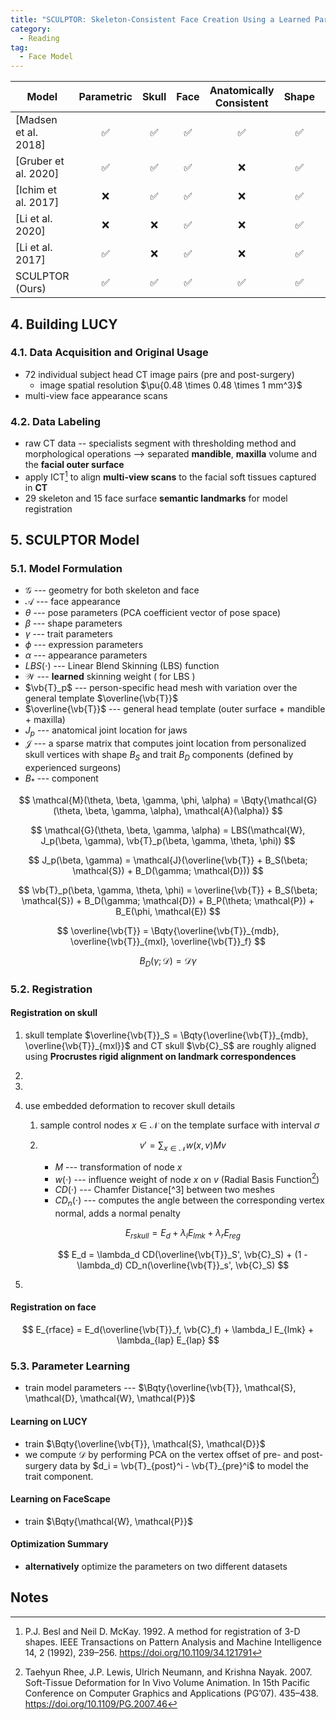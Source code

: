 ```yaml
---
title: "SCULPTOR: Skeleton-Consistent Face Creation Using a Learned Parametric Generator"
category:
  - Reading
tag:
  - Face Model
---
```


| Model                |     Parametric     |       Skull        |        Face        | Anatomically Consistent |       Shape        |        Pose        |     Expression     |     Appearance     |       Trait        |
| -------------------- | :----------------: | :----------------: | :----------------: | :---------------------: | :----------------: | :----------------: | :----------------: | :----------------: | :----------------: |
| [Madsen et al. 2018] | :white_check_mark: | :white_check_mark: | :white_check_mark: |   :white_check_mark:    | :white_check_mark: |        :x:         |        :x:         |        :x:         |        :x:         |
| [Gruber et al. 2020] | :white_check_mark: | :white_check_mark: | :white_check_mark: |           :x:           | :white_check_mark: |        :x:         |        :x:         |        :x:         |        :x:         |
| [Ichim et al. 2017]  |        :x:         | :white_check_mark: | :white_check_mark: |           :x:           | :white_check_mark: | :white_check_mark: | :white_check_mark: | :white_check_mark: |        :x:         |
| [Li et al. 2020]     |        :x:         |        :x:         | :white_check_mark: |           :x:           | :white_check_mark: | :white_check_mark: | :white_check_mark: | :white_check_mark: |        :x:         |
| [Li et al. 2017]     | :white_check_mark: |        :x:         | :white_check_mark: |           :x:           | :white_check_mark: | :white_check_mark: | :white_check_mark: |        :x:         |        :x:         |
| SCULPTOR (Ours)      | :white_check_mark: | :white_check_mark: | :white_check_mark: |   :white_check_mark:    | :white_check_mark: | :white_check_mark: | :white_check_mark: | :white_check_mark: | :white_check_mark: |

## 4. Building LUCY

### 4.1. Data Acquisition and Original Usage

- 72 individual subject head CT image pairs (pre and post-surgery)
  - image spatial resolution $\pu{0.48 \times 0.48 \times 1 mm^3}$
- multi-view face appearance scans

### 4.2. Data Labeling

- raw CT data -- specialists segment with thresholding method and morphological operations --> separated **mandible**, **maxilla** volume and the **facial outer surface**
- apply ICT[^1] to align **multi-view scans** to the facial soft tissues captured in **CT**
- 29 skeleton and 15 face surface **semantic landmarks** for model registration

[^1]: P.J. Besl and Neil D. McKay. 1992. A method for registration of 3-D shapes. IEEE Transactions on Pattern Analysis and Machine Intelligence 14, 2 (1992), 239–256. https://doi.org/10.1109/34.121791

## 5. SCULPTOR Model

### 5.1. Model Formulation

- $\mathcal{G}$ --- geometry for both skeleton and face
- $\mathcal{A}$ --- face appearance
- $\theta$ --- pose parameters (PCA coefficient vector of pose space)
- $\beta$ --- shape parameters
- $\gamma$ --- trait parameters
- $\phi$ --- expression parameters
- $\alpha$ --- appearance parameters
- $LBS(\cdot)$ --- Linear Blend Skinning (LBS) function
- $\mathcal{W}$ --- **learned** skinning weight ( for LBS )
- $\vb{T}_p$ --- person-specific head mesh with variation over the general template $\overline{\vb{T}}$
- $\overline{\vb{T}}$ --- general head template (outer surface + mandible + maxilla)
- $J_p$ --- anatomical joint location for jaws
- $\mathcal{J}$ --- a sparse matrix that computes joint location from personalized skull vertices with shape $B_S$ and trait $B_D$ components (defined by experienced surgeons)
- $B_*$ --- component

$$
\mathcal{M}(\theta, \beta, \gamma, \phi, \alpha) = \Bqty{\mathcal{G}(\theta, \beta, \gamma, \alpha), \mathcal{A}(\alpha)}
$$

$$
\mathcal{G}(\theta, \beta, \gamma, \alpha) = LBS(\mathcal{W}, J_p(\beta, \gamma), \vb{T}_p(\beta, \gamma, \theta, \phi))
$$

$$
J_p(\beta, \gamma) = \mathcal{J}(\overline{\vb{T}} + B_S(\beta; \mathcal{S}) + B_D(\gamma; \mathcal{D}))
$$

$$
\vb{T}_p(\beta, \gamma, \theta, \phi) = \overline{\vb{T}} + B_S(\beta; \mathcal{S}) + B_D(\gamma; \mathcal{D}) + B_P(\theta; \mathcal{P}) + B_E(\phi, \mathcal{E})
$$

$$
\overline{\vb{T}} = \Bqty{\overline{\vb{T}}_{mdb}, \overline{\vb{T}}_{mxl}, \overline{\vb{T}}_f}
$$

$$
B_D(\gamma; \mathcal{D}) = \mathcal{D} \gamma
$$

### 5.2. Registration

#### Registration on skull

1. skull template $\overline{\vb{T}}_S = \Bqty{\overline{\vb{T}}_{mdb}, \overline{\vb{T}}_{mxl}}$ and CT skull $\vb{C}_S$ are roughly aligned using **Procrustes rigid alignment on landmark correspondences**

2.

3.

4. use embedded deformation to recover skull details

   1. sample control nodes $x \in \mathcal{N}$ on the template surface with interval $\sigma$

   2. $$
      v' = \sum_{x \in \mathcal{N}} w(x, v) M v
      $$

      - $M$ --- transformation of node $x$
      - $w(\cdot)$ --- influence weight of node $x$ on $v$ (Radial Basis Function[^2])
      - $CD(\cdot)$ --- Chamfer Distance[^3] between two meshes
      - $CD_n(\cdot)$ --- computes the angle between the corresponding vertex normal, adds a normal penalty

      $$
      E_{rskull} = E_d + \lambda_l E_{lmk} + \lambda_r E_{reg}
      $$

      $$
      E_d = \lambda_d CD(\overline{\vb{T}}_S', \vb{C}_S) + (1 - \lambda_d) CD_n(\overline{\vb{T}}_s', \vb{C}_S)
      $$

5.

[^2]: Taehyun Rhee, J.P. Lewis, Ulrich Neumann, and Krishna Nayak. 2007. Soft-Tissue Deformation for In Vivo Volume Animation. In 15th Pacific Conference on Computer Graphics and Applications (PG’07). 435–438. https://doi.org/10.1109/PG.2007.46

#### Registration on face

$$
E_{rface} = E_d(\overline{\vb{T}}_f, \vb{C}_f) + \lambda_l E_{lmk} + \lambda_{lap} E_{lap}
$$

### 5.3. Parameter Learning

- train model parameters --- $\Bqty{\overline{\vb{T}}, \mathcal{S}, \mathcal{D}, \mathcal{W}, \mathcal{P}}$

#### Learning on LUCY

- train $\Bqty{\overline{\vb{T}}, \mathcal{S}, \mathcal{D}}$
- we compute $\mathcal{D}$ by performing PCA on the vertex offset of pre- and post-surgery data by $d_i = \vb{T}_{post}^i - \vb{T}_{pre}^i$ to model the trait component.

#### Learning on FaceScape

- train $\Bqty{\mathcal{W}, \mathcal{P}}$

#### Optimization Summary

- **alternatively** optimize the parameters on two different datasets

## Notes
